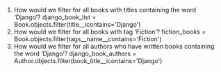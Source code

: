 1. How would we filter for all books with titles containing the word ‘Django’?
django_book_list = Book.objects.filter(title__icontains='Django')
2. How would we filter for all books with tag ‘Fiction’?
fiction_books = Book.objects.filter(tags__name__contains='Fiction')
3. How would we filter for all authors who have written books containing the word ‘Django’?
django_book_authors = Author.objects.filter(book_title__icontains='Django')
